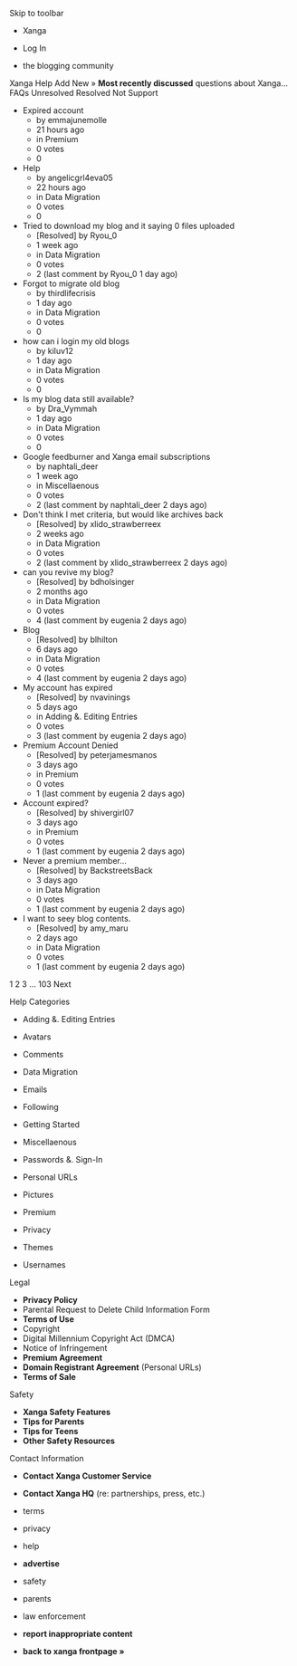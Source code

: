 Skip to toolbar

*   Xanga

*   Log In

*   the blogging community

Xanga Help Add New » **Most recently discussed** questions about Xanga… FAQs Unresolved Resolved Not Support

*   Expired account
    *   by emmajunemolle
    *   21 hours ago
    *   in Premium
    *   0 votes
    *   0
*   Help
    *   by angelicgrl4eva05
    *   22 hours ago
    *   in Data Migration
    *   0 votes
    *   0
*   Tried to download my blog and it saying 0 files uploaded
    *   \[Resolved\] by Ryou\_0
    *   1 week ago
    *   in Data Migration
    *   0 votes
    *   2 (last comment by Ryou\_0 1 day ago)
*   Forgot to migrate old blog
    *   by thirdlifecrisis
    *   1 day ago
    *   in Data Migration
    *   0 votes
    *   0
*   how can i login my old blogs
    *   by kiluv12
    *   1 day ago
    *   in Data Migration
    *   0 votes
    *   0
*   Is my blog data still available?
    *   by Dra\_Vymmah
    *   1 day ago
    *   in Data Migration
    *   0 votes
    *   0
*   Google feedburner and Xanga email subscriptions
    *   by naphtali\_deer
    *   1 week ago
    *   in Miscellaenous
    *   0 votes
    *   2 (last comment by naphtali\_deer 2 days ago)
*   Don't think I met criteria, but would like archives back
    *   \[Resolved\] by xlido\_strawberreex
    *   2 weeks ago
    *   in Data Migration
    *   0 votes
    *   2 (last comment by xlido\_strawberreex 2 days ago)
*   can you revive my blog?
    *   \[Resolved\] by bdholsinger
    *   2 months ago
    *   in Data Migration
    *   0 votes
    *   4 (last comment by eugenia 2 days ago)
*   Blog
    *   \[Resolved\] by blhilton
    *   6 days ago
    *   in Data Migration
    *   0 votes
    *   4 (last comment by eugenia 2 days ago)
*   My account has expired
    *   \[Resolved\] by nvavinings
    *   5 days ago
    *   in Adding &. Editing Entries
    *   0 votes
    *   3 (last comment by eugenia 2 days ago)
*   Premium Account Denied
    *   \[Resolved\] by peterjamesmanos
    *   3 days ago
    *   in Premium
    *   0 votes
    *   1 (last comment by eugenia 2 days ago)
*   Account expired?
    *   \[Resolved\] by shivergirl07
    *   3 days ago
    *   in Premium
    *   0 votes
    *   1 (last comment by eugenia 2 days ago)
*   Never a premium member...
    *   \[Resolved\] by BackstreetsBack
    *   3 days ago
    *   in Data Migration
    *   0 votes
    *   1 (last comment by eugenia 2 days ago)
*   I want to seey blog contents.
    *   \[Resolved\] by amy\_maru
    *   2 days ago
    *   in Data Migration
    *   0 votes
    *   1 (last comment by eugenia 2 days ago)

1 2 3 ... 103 Next

Help Categories

*   Adding &. Editing Entries
*   Avatars
*   Comments
*   Data Migration
*   Emails
*   Following
*   Getting Started
*   Miscellaenous

*   Passwords &. Sign-In
*   Personal URLs
*   Pictures
*   Premium
*   Privacy
*   Themes
*   Usernames

Legal

*   **Privacy Policy**
*   Parental Request to Delete Child Information Form
*   **Terms of Use**
*   Copyright
*   Digital Millennium Copyright Act (DMCA)
*   Notice of Infringement
*   **Premium Agreement**
*   **Domain Registrant Agreement** (Personal URLs)
*   **Terms of Sale**

Safety

*   **Xanga Safety Features**
*   **Tips for Parents**
*   **Tips for Teens**
*   **Other Safety Resources**

Contact Information

*   **Contact Xanga Customer Service**
*   **Contact Xanga HQ** (re: partnerships, press, etc.)

*   terms
*   privacy
*   help
*   **advertise**

*   safety
*   parents
*   law enforcement
*   **report inappropriate content**

*   **back to xanga frontpage »**